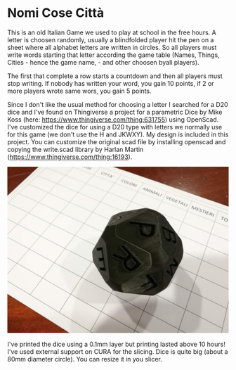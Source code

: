 # Nomi Cose Città

This is an old Italian Game we used to play at school in the free hours. A letter is choosen randomly, usually a blindfolded player hit the pen on a sheet where all alphabet letters are written in circles. So all players must write words starting that letter according the game table (Names, Things, Cities - hence the game name, - and other choosen byall players).

The first that complete a row starts a countdown and then all players must stop writing. If nobody has written your word, you gain 10 points, if 2 or more players wrote same wors, you gain 5 points.

Since I don't like the usual method for choosing a letter I searched for a D20 dice and I've found on Thingiverse a project for a parametric Dice by Mike Koss (here: https://www.thingiverse.com/thing:631755) using OpenScad. I've customized the dice for using a D20 type with letters we normally use for this game (we don't use the H and JKWXY). My design is included in this project. You can customize the original scad file by installing openscad and copying the write.scad library by Harlan Martin (https://www.thingiverse.com/thing:16193).

![D20](https://github.com/Cyb3rn0id/Nomi_Cose_Citta/blob/master/D20.jpg)

I've printed the dice using a 0.1mm layer but printing lasted above 10 hours! I've used external support on CURA for the slicing. Dice is quite big (about a 80mm diameter circle). You can resize it in you slicer.

